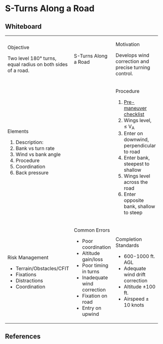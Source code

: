 # S-Turns Along a Road

## Whiteboard

<table className="maneuver-wb">

<tr>

<td className="wb-col-1">

<label>Objective</label>

Two level 180&deg; turns, equal radius on both sides of a road.

</td>

<td className="wb-col-2 maneuver-title">

<label className="maneuver-label">S-Turns Along a Road</label>

</td>

<td className="wb-col-3">

<label>Motivation</label>

Develops wind correction and precise turning control.

</td>

</tr>

<tr>

<td className="wb-col-1">

<label>Elements</label>

1. Description:
2. Bank vs turn rate
3. Wind vs bank angle
4. Procedure
5. Coordination
6. Back pressure

</td>

<td className="wb-col-2">

</td>

<td className="wb-col-3">

<label>Procedure</label>

1. [Pre-maneuver checklist](/docs/lesson-plans/maneuvers/pre-maneuver-checklist)
2. Wings level, &le; V<sub>A</sub>
3. Enter on downwind, perpendicular to road
4. Enter bank, steepest to shallow
5. Wings level across the road
6. Enter opposite bank, shallow to steep

</td>

</tr>

<tr>

<td className="wb-col-1">

<label>Risk Management</label>

- Terrain/Obstacles/CFIT
- Fixations
- Distractions
- Coordination

</td>

<td className="wb-col-2">

<label>Common Errors</label>

- Poor coordination
- Altitude gain/loss
- Poor timing in turns
- Inadequate wind correction
- Fixation on road
- Entry on upwind

</td>

<td className="wb-col-3">

<label>Completion Standards</label>

- 600-1000 ft. AGL
- Adequate wind drift correction
- Altitude &pm;100 ft.
- Airspeed &pm; 10 knots

</td>

</tr>

</table>

## References
